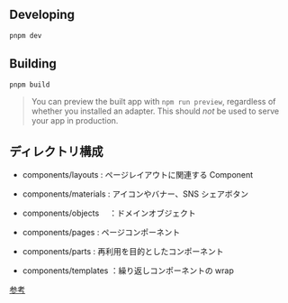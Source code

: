 ## Developing

```bash
pnpm dev

```

## Building

```bash
pnpm build
```

> You can preview the built app with `npm run preview`, regardless of whether you installed an adapter. This should _not_ be used to serve your app in production.

## ディレクトリ構成

- components/layouts : ページレイアウトに関連する Component

- components/materials : アイコンやバナー、SNS シェアボタン

- components/objects 　：ドメインオブジェクト

- components/pages : ページコンポーネント

- components/parts : 再利用を目的としたコンポーネント

- components/templates ：繰り返しコンポーネントの wrap

[参考](https://www.wantedly.com/companies/noschool/post_articles/308035)
